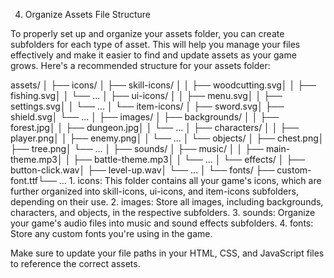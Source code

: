 4. Organize Assets File Structure

To properly set up and organize your assets folder, you can create subfolders for each type of asset. This will help you manage your files effectively and make it easier to find and update assets as your game grows. Here's a recommended structure for your assets folder:

assets/
│
├── icons/
│   ├── skill-icons/
│   │   ├── woodcutting.svg│   │   ├── fishing.svg│   │   └── ...
│   ├── ui-icons/
│   │   ├── menu.svg│   │   ├── settings.svg│   │   └── ...
│   └── item-icons/
│       ├── sword.svg│       ├── shield.svg│       └── ...
│
├── images/
│   ├── backgrounds/
│   │   ├── forest.jpg│   │   ├── dungeon.jpg│   │   └── ...
│   ├── characters/
│   │   ├── player.png│   │   ├── enemy.png│   │   └── ...
│   └── objects/
│       ├── chest.png│       ├── tree.png│       └── ...
│
├── sounds/
│   ├── music/
│   │   ├── main-theme.mp3│   │   ├── battle-theme.mp3│   │   └── ...
│   └── effects/
│       ├── button-click.wav│       ├── level-up.wav│       └── ...
│
└── fonts/
    ├── custom-font.ttf└── ...
	1. icons: This folder contains all your game's icons, which are further organized into skill-icons, ui-icons, and item-icons subfolders, depending on their use.
	2. images: Store all images, including backgrounds, characters, and objects, in the respective subfolders.
	3. sounds: Organize your game's audio files into music and sound effects subfolders.
	4. fonts: Store any custom fonts you're using in the game.

Make sure to update your file paths in your HTML, CSS, and JavaScript files to reference the correct assets.
